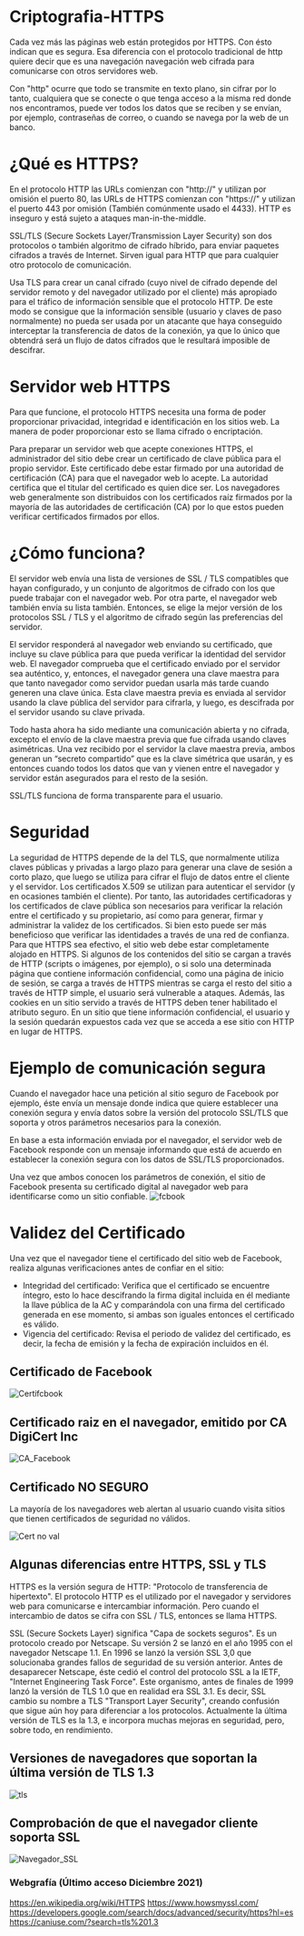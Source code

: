 # Criptografia-HTTPS

Cada vez más las páginas web están protegidos por HTTPS. Con ésto indican que es segura. Esa diferencia con el protocolo tradicional de http quiere decir que es una navegación navegación web cifrada para comunicarse con otros servidores web.

Con "http" ocurre que todo se transmite en texto plano, sin cifrar por lo tanto, cualquiera que se conecte o que tenga acceso a la misma red donde nos encontramos, puede ver todos los datos que se reciben y se envían, por ejemplo, contraseñas de correo, o cuando se navega por la web de un banco.

# ¿Qué es HTTPS?

En el protocolo HTTP las URLs comienzan con "http://" y utilizan por omisión el puerto 80, las URLs de HTTPS comienzan con "https://" y utilizan el puerto 443 por omisión (También comúnmente usado el 4433). HTTP es inseguro y está sujeto a ataques man-in-the-middle.

SSL/TLS (Secure Sockets Layer/Transmission Layer Security) son dos protocolos o también algoritmo de cifrado híbrido, para enviar paquetes cifrados a través de Internet. Sirven igual para HTTP que para cualquier otro protocolo de comunicación.

Usa TLS para crear un canal cifrado (cuyo nivel de cifrado depende del servidor remoto y del navegador utilizado por el cliente) más apropiado para el tráfico de información sensible que el protocolo HTTP. De este modo se consigue que la información sensible (usuario y claves de paso normalmente) no pueda ser usada por un atacante que haya conseguido interceptar la transferencia de datos de la conexión, ya que lo único que obtendrá será un flujo de datos cifrados que le resultará imposible de descifrar.

# Servidor web HTTPS

Para que funcione, el protocolo HTTPS necesita una forma de poder proporcionar privacidad, integridad e identificación en los sitios web. La manera de poder proporcionar esto se llama cifrado o encriptación.

Para preparar un servidor web que acepte conexiones HTTPS, el administrador del sitio debe crear un certificado de clave pública para el propio servidor. Este certificado debe estar firmado por una autoridad de certificación (CA) para que el navegador web lo acepte. La autoridad certifica que el titular del certificado es quien dice ser. Los navegadores web generalmente son distribuidos con los certificados raíz firmados por la mayoría de las autoridades de certificación (CA) por lo que estos pueden verificar certificados firmados por ellos.

# ¿Cómo funciona?

El servidor web envía una lista de versiones de SSL / TLS compatibles que hayan configurado, y un conjunto de algoritmos de cifrado con los que puede trabajar con el navegador web. Por otra parte, el navegador web también envía su lista también. Entonces, se elige la mejor versión de los protocolos SSL / TLS y el algoritmo de cifrado según las preferencias del servidor.

El servidor responderá al navegador web enviando su certificado, que incluye su clave pública para que pueda verificar la identidad del servidor web. El navegador comprueba que el certificado enviado por el servidor sea auténtico, y, entonces, el navegador genera una clave maestra para que tanto navegador como servidor puedan usarla más tarde cuando generen una clave única. Esta clave maestra previa es enviada al servidor usando la clave pública del servidor para cifrarla, y luego, es descifrada por el servidor usando su clave privada.

Todo hasta ahora ha sido mediante una comunicación abierta y no cifrada, excepto el envío de la clave maestra previa que fue cifrada usando claves asimétricas. Una vez recibido por el servidor la clave maestra previa, ambos generan un “secreto compartido” que es la clave simétrica que usarán, y es entonces cuando todos los datos que van y vienen entre el navegador y servidor están asegurados para el resto de la sesión.

SSL/TLS funciona de forma transparente para el usuario.


# Seguridad

La seguridad de HTTPS depende de la del TLS, que normalmente utiliza claves públicas y privadas a largo plazo para generar una clave de sesión a corto plazo, que luego se utiliza para cifrar el flujo de datos entre el cliente y el servidor. Los certificados X.509 se utilizan para autenticar el servidor (y en ocasiones también el cliente). 
Por tanto, las autoridades certificadoras y los certificados de clave pública son necesarios para verificar la relación entre el certificado y su propietario, así como para generar, firmar y administrar la validez de los certificados. Si bien esto puede ser más beneficioso que verificar las identidades a través de una red de confianza.
Para que HTTPS sea efectivo, el sitio web debe estar completamente alojado en HTTPS. Si algunos de los contenidos del sitio se cargan a través de HTTP (scripts o imágenes, por ejemplo), o si solo una determinada página que contiene información confidencial, como una página de inicio de sesión, se carga a través de HTTPS mientras se carga el resto del sitio a través de HTTP simple, el usuario será vulnerable a ataques. Además, las cookies en un sitio servido a través de HTTPS deben tener habilitado el atributo seguro. En un sitio que tiene información confidencial, el usuario y la sesión quedarán expuestos cada vez que se acceda a ese sitio con HTTP en lugar de HTTPS.


# Ejemplo de comunicación segura

Cuando el navegador hace una petición al sitio seguro de Facebook por ejemplo, éste envía un mensaje donde indica que quiere establecer una conexión segura y envía datos sobre la versión del protocolo SSL/TLS que soporta y otros parámetros necesarios para la conexión.

En base a esta información enviada por el navegador, el servidor web de Facebook responde con un mensaje informando que está de acuerdo en establecer la conexión segura con los datos de SSL/TLS proporcionados.

Una vez que ambos conocen los parámetros de conexión, el sitio de Facebook presenta su certificado digital al navegador web para identificarse como un sitio confiable.
![fcbook](https://github.com/fernandopaezmartin/Criptografia-HTTPS/blob/main/imagenes/fcbook.png)

# Validez del Certificado

Una vez que el navegador tiene el certificado del sitio web de Facebook, realiza algunas verificaciones antes de confiar en el sitio:

- Integridad del certificado: Verifica que el certificado se encuentre íntegro, esto lo hace descifrando la firma digital incluida en él mediante la llave pública de la AC y comparándola con una firma del certificado generada en ese momento, si ambas son iguales entonces el certificado es válido.
- Vigencia del certificado: Revisa el periodo de validez del certificado, es decir,  la fecha de emisión y la fecha de expiración incluidos en él.

## Certificado de Facebook

![Certifcbook](https://github.com/fernandopaezmartin/Criptografia-HTTPS/blob/main/imagenes/Certifcbook.png)

## Certificado raiz en el navegador, emitido por CA DigiCert Inc

![CA_Facebook](https://github.com/fernandopaezmartin/Criptografia-HTTPS/blob/main/imagenes/CA_Facebook.png)


## Certificado NO SEGURO

La mayoría de los navegadores web alertan al usuario cuando visita sitios que tienen certificados de seguridad no válidos. 


![Cert no val](https://github.com/fernandopaezmartin/Criptografia-HTTPS/blob/main/imagenes/Cert%20no%20val.png)


## Algunas diferencias entre HTTPS, SSL y TLS

HTTPS es la versión segura de HTTP: "Protocolo de transferencia de hipertexto". El protocolo HTTP es el utilizado por el navegador y servidores web para comunicarse e intercambiar información. Pero cuando el intercambio de datos se cifra con SSL / TLS, entonces se llama HTTPS.

SSL (Secure Sockets Layer) significa "Capa de sockets seguros". Es un protocolo creado por Netscape. Su versión 2 se lanzó en el año 1995 con el navegador Netscape 1.1. En 1996 se lanzó la versión SSL 3,0 que solucionaba grandes fallos de seguridad de su versión anterior. 
Antes de desaparecer Netscape, éste cedió el control del protocolo SSL a la IETF, "Internet Engineering Task Force". Este organismo, antes de finales de 1999 lanzó la versión de TLS 1.0 que en realidad era SSL 3.1. Es decir, SSL cambio su nombre a TLS "Transport Layer Security", creando confusión que sigue aún hoy para diferenciar a los protocolos. Actualmente la última versión de TLS es la 1.3, e incorpora muchas mejoras en seguridad, pero, sobre todo, en rendimiento.

## Versiones de navegadores que soportan la última versión de TLS 1.3

![tls](https://github.com/fernandopaezmartin/Criptografia-HTTPS/blob/main/imagenes/tls.png)


## Comprobación de que el navegador cliente soporta SSL

![Navegador_SSL](https://github.com/fernandopaezmartin/Criptografia-HTTPS/blob/main/imagenes/Navegador_SSL.png)



### Webgrafía (Último acceso Diciembre 2021)
https://en.wikipedia.org/wiki/HTTPS
https://www.howsmyssl.com/
https://developers.google.com/search/docs/advanced/security/https?hl=es
https://caniuse.com/?search=tls%201.3
